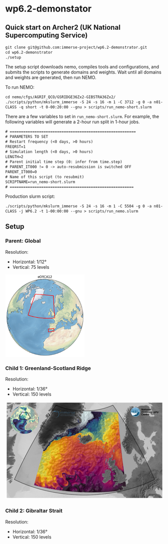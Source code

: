 # wp6.2-demonstator

## Quick start on Archer2 (UK National Supercomputing Service)
```shell
git clone git@github.com:immerse-project/wp6.2-demonstrator.git
cd wp6.2-demonstrator
./setup
```
The setup script downloads nemo, compiles tools and configurations, and submits the scripts to generate domains and weights.
Wait until all domains and weights are generated, then run NEMO.

To run NEMO:
```shell
cd nemo/cfgs/AGRIF_QCO/GSRIDGE36Zx2-GIBSTRA36Zx2/
./scripts/python/mkslurm_immerse -S 24 -s 16 -m 1 -C 3712 -g 0 -a n01-CLASS -q short -t 0-00:20:00 --gnu > scripts/run_nemo-short.slurm
```
There are a few variables to set in `run_nemo-short.slurm`. For example, the following variables will generate a 2-hour run split in 1-hour jobs.
```shell
# ========================================================
# PARAMETERS TO SET
# Restart frequency (<0 days, >0 hours)
FREQRST=1
# Simulation length (<0 days, >0 hours)
LENGTH=2
# Parent initial time step (0: infer from time.step)
# PARENT_IT000 != 0 -> auto-resubmission is switched OFF
PARENT_IT000=0
# Name of this script (to resubmit)
SCRIPTNAME=run_nemo-short.slurm
# =======================================================
```

Production slurm script:
```
./scripts/python/mkslurm_immerse -S 24 -s 16 -m 1 -C 5504 -g 0 -a n01-CLASS -j WP6.2 -t 1-00:00:00 --gnu > scripts/run_nemo.slurm
```

## Setup
### Parent: Global
Resolution:
- Horizontal: 1/12°
- Vertical: 75 levels

<img alt="eORCA12" src="figures/parent.png" width="50%">

### Child 1: Greenland-Scotland Ridge
Resolution:
- Horizontal: 1/36°
- Vertical: 150 levels

![GSRIDGE36](figures/frame-bare.png)

### Child 2: Gibraltar Strait
Resolution:
- Horizontal: 1/36°
- Vertical: 150 levels
